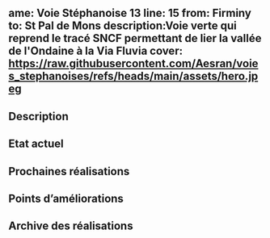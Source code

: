 ame: Voie Stéphanoise 13
line: 15
from: Firminy
to: St Pal de Mons
description:Voie verte qui reprend le tracé SNCF permettant de lier la vallée de l'Ondaine à la Via Fluvia
cover: https://raw.githubusercontent.com/Aesran/voies_stephanoises/refs/heads/main/assets/hero.jpeg
---
## Description


## Etat actuel


## Prochaines réalisations 


## Points d’améliorations


## Archive des réalisations